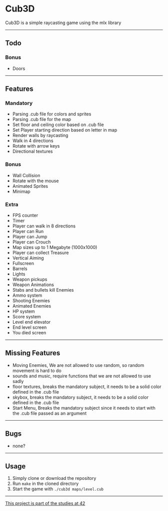 # Cub3D
Cub3D is a simple raycasting game using the mlx library

---
## Todo
### Bonus
- Doors

---
## Features
### Mandatory
- Parsing .cub file for colors and sprites
- Parsing .cub file for the map
- Set floor and ceiling color based on .cub file
- Set Player starting direction based on letter in map
- Render walls by raycasting
- Walk in 4 directions
- Rotate with arrow keys
- Directional textures
### Bonus
- Wall Collision
- Rotate with the mouse
- Animated Sprites
- Minimap
### Extra
- FPS counter
- Timer
- Player can walk in 8 directions
- Player can Run
- Player can Jump
- Player can Crouch
- Map sizes up to 1 Megabyte (1000x1000)
- Player can collect Treasure
- Vertical Aiming
- Fullscreen
- Barrels
- Lights
- Weapon pickups
- Weapon Animations
- Stabs and bullets kill Enemies
- Ammo system
- Shooting Enemies
- Animated Enemies
- HP system
- Score system
- Level end elevator
- End level screen
- You died screen

---

## Missing Features
- Moving Enemies, We are not allowed to use random, so random movement is hard to do
- sounds and music, require functions that we are not allowed to use sadly
- floor textures, breaks the mandatory subject, it needs to be a solid color defined in the .cub file
- skybox, breaks the mandatory subject, it needs to be a solid color defined in the .cub file
- Start Menu, Breaks the mandatory subject since it needs to start with the .cub file passed as an argument

---
## Bugs
- none?

---
## Usage
1. Simply clone or download the repository
2. Run `make` in the cloned directory
3. Start the game with `./cub3d maps/level.cub`

---
[This project is part of the studies at 42](https://42.fr/en/homepage/)
